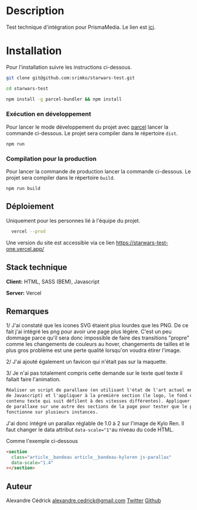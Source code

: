 # Description

Test technique d'intégration pour PrismaMedia. Le lien est [ici](https://starwars-test-one.vercel.app/).

# Installation

Pour l'installation suivre les instructions ci-dessous.

```bash
git clone git@github.com:srimko/starwars-test.git
```

```bash
cd starwars-test
```

```bash
npm install -g parcel-bundler && npm install
```

### Exécution en développement

Pour lancer le mode développement du projet avec [parcel](https://parceljs.org/) lancer la commande ci-dessous. Le projet sera compiler dans le répertoire `dist`.

```
npm run
```

### Compilation pour la production

Pour lancer la commande de production lancer la commande ci-dessous. Le projet sera compiler dans le répertoire `build`.

```
npm run build
```

## Déploiement

Uniquement pour les personnes lié à l'équipe du projet.

```bash
  vercel --prod
```

Une version du site est accessible via ce lien https://starwars-test-one.vercel.app/

## Stack technique

**Client:** HTML, SASS (BEM), Javascript

**Server:** Vercel

## Remarques

1/ J'ai constaté que les icones SVG étaient plus lourdes que les PNG. De ce fait j'ai intégré les png pour avoir une page plus légère. C'est un peu dommage parce qu'il sera donc impossible de faire des transitions "propre" comme les changements de couleurs au hover, changements de tailles et le plus gros problème est une perte qualité lorsqu'on voudra étirer l'image.

2/ J'ai ajouté également un favicon qui n'était pas sur la maquette.

3/ Je n'ai pas totalement compris cette demande sur le texte quel texte il fallait faire l'animation.

```html
Réaliser un script de parallaxe (en utilisant l'état de l'art actuel en matière
de Javascript) et l'appliquer à la première section (le logo, le fond et le
contenu texte qui suit défilent à des vitesses différentes). Appliquer cet effet
de parallaxe sur une autre des sections de la page pour tester que le plugin
fonctionne sur plusieurs instances.
```

J'ai donc intégré un parallax réglable de 1.0 à 2 sur l'image de Kylo Ren. Il faut changer le data attribut `data-scale="1"`au niveau du code HTML.

Comme l'exemple ci-dessous

```html
<section
  class="article__bandeau article__bandeau-kyloren js-parallax"
  data-scale="1.4"
></section>
```

## Auteur

Alexandre Cédrick <alexandre.cedrick@gmail.com>
[Twitter](https://twitter.com/Srimko)
[Github](https://github.com/srimko)
